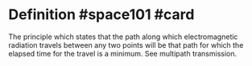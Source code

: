 # Definition #space101 #card

The principle which states that the path along which electromagnetic
radiation travels between any two points will be that path for which the
elapsed time for the travel is a minimum. See multipath transmission.
